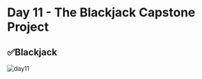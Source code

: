 # Day 11 - The Blackjack Capstone Project
## ✅Blackjack
![day11](https://user-images.githubusercontent.com/98851253/154564800-4f904627-e2dc-427f-9789-59d08d8a2ab4.gif)
